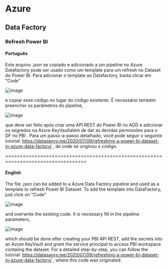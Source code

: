 # Azure 
## Data Factory
### Refresh Power BI

#### Português
Este arquivo .json se copiado e adicionado a um pipeline no Azure Datafactory pode ser usado como um template para um refresh no Dataset do Power BI. 
Para adicionar o template ao Datafactory, basta clicar em "Code"

![image](https://user-images.githubusercontent.com/45773133/123710073-7c512300-d844-11eb-940b-bcfc76ce94bd.png)

e copiar esse código no lugar do código existente. É necessário também preencher os parâmetros do pipeline,

![image](https://user-images.githubusercontent.com/45773133/123711069-372df080-d846-11eb-8c68-5ca4cbe28e7a.png)

que deve ser feito após criar uma API REST do Power BI no ADD e adicionar os segredos na Azure KeyVaultalém de dar as devidas permissões para o DF no PBI . Para um passo-a-passo detalhado, você pode seguir o seguinte tutorial: https://datasavvy.me/2020/07/09/refreshing-a-power-bi-dataset-in-azure-data-factory/ , de onde se originou o código.


==================================================================================


#### English
The file .json can be added to a Azure Data Factory pipeline and used as a template to refresh Power BI Dataset.
To add the template into DataFactory, just click on "Code" 

![image](https://user-images.githubusercontent.com/45773133/123710073-7c512300-d844-11eb-940b-bcfc76ce94bd.png)

and overwrite the existing code. It is necessary fill in the pipeline parameters,

![image](https://user-images.githubusercontent.com/45773133/123711069-372df080-d846-11eb-8c68-5ca4cbe28e7a.png)

which should be done after creating your PBI API REST, add the secrets into an Azure KeyVault and grant the service principal to access PBI workspace contaiing the dataset. For a detailed step-by-step, you can follow the tutorial: https://datasavvy.me/2020/07/09/refreshing-a-power-bi-dataset-in-azure-data-factory/ , where this code was originated.

